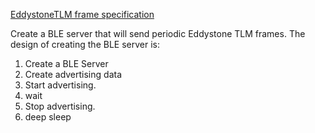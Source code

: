 [EddystoneTLM frame specification](https://github.com/google/eddystone/blob/master/eddystone-tlm/tlm-plain.md)

   Create a BLE server that will send periodic Eddystone TLM frames.
   The design of creating the BLE server is:
   1. Create a BLE Server
   2. Create advertising data
   3. Start advertising.
   4. wait
   5. Stop advertising.
   6. deep sleep
